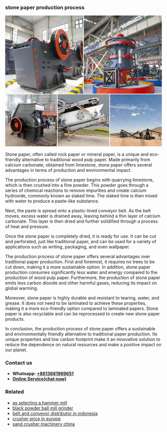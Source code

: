 <h3>stone paper production process</h3><img src='1708323090.jpg' alt=''><p>Stone paper, often called rock paper or mineral paper, is a unique and eco-friendly alternative to traditional wood pulp paper. Made primarily from calcium carbonate, obtained from limestone, stone paper offers several advantages in terms of production and environmental impact.</p><p>The production process of stone paper begins with quarrying limestone, which is then crushed into a fine powder. This powder goes through a series of chemical reactions to remove impurities and create calcium hydroxide, commonly known as slaked lime. The slaked lime is then mixed with water to produce a paste-like substance.</p><p>Next, the paste is spread onto a plastic-lined conveyor belt. As the belt moves, excess water is drained away, leaving behind a thin layer of calcium carbonate. This layer is then dried and further solidified through a process of heat and pressure.</p><p>Once the stone paper is completely dried, it is ready for use. It can be cut and perforated, just like traditional paper, and can be used for a variety of applications such as writing, packaging, and even wallpaper.</p><p>The production process of stone paper offers several advantages over traditional paper production. First and foremost, it requires no trees to be cut down, making it a more sustainable option. In addition, stone paper production consumes significantly less water and energy compared to the production of wood pulp paper. Furthermore, the production of stone paper emits less carbon dioxide and other harmful gases, reducing its impact on global warming.</p><p>Moreover, stone paper is highly durable and resistant to tearing, water, and grease. It does not need to be laminated to achieve these properties, making it a more eco-friendly option compared to laminated papers. Stone paper is also recyclable and can be reprocessed to create new stone paper products.</p><p>In conclusion, the production process of stone paper offers a sustainable and environmentally friendly alternative to traditional paper production. Its unique properties and low carbon footprint make it an innovative solution to reduce the dependence on natural resources and make a positive impact on our planet.</p><h3>Contact us</h3><ul><li><strong>Whatsapp:&nbsp;<a href="https://wa.me/8613661969651">+8613661969651</a></strong></li><li><a href="https://swt.shibang-china.com/?git&amp;zhl&amp;stone paper production process"><strong>Online Service(chat now)</strong></a></li></ul><h3>Related</h3><ul><li><a href='as selecting a hammer mill.md'>as selecting a hammer mill</a></li><li><a href='black powder ball mill grinder.md'>black powder ball mill grinder</a></li><li><a href='belt and conveyor distributor in indonesia.md'>belt and conveyor distributor in indonesia</a></li><li><a href='crusher price in europe.md'>crusher price in europe</a></li><li><a href='sand crusher machinery china.md'>sand crusher machinery china</a></li></ul>